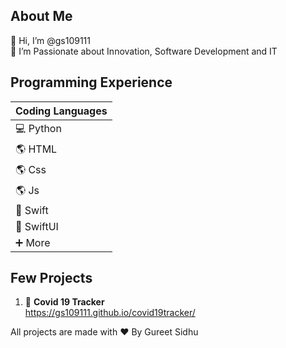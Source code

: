 ## About Me ##
👋 Hi, I’m @gs109111\
👀 I’m Passionate about Innovation, Software Development and IT

## Programming Experience ## 
| Coding Languages      | 
| ----------- 
| 💻 Python    | 
| 🌎 HTML |
| 🌎 Css |
| 🌎 Js |
| 🍏 Swift    | 
| 🍎 SwiftUI |
| ➕ More |

## Few Projects ##
1. 🦠 **Covid 19 Tracker**\
      https://gs109111.github.io/covid19tracker/ 

All projects are made with ❤️ By Gureet Sidhu 
